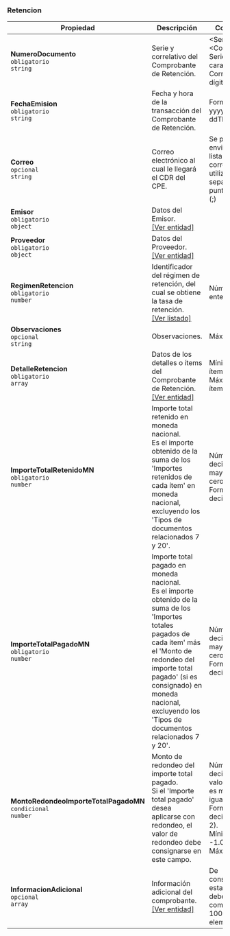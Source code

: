 ### Retencion

| **Propiedad** | **Descripción** | **Condición** |
| --- | --- | --- |
| **NumeroDocumento**  <br>`obligatorio`  <br>`string` | Serie y correlativo del Comprobante de Retención. | \<Serie>-\<Correlativo>.  <br>Serie: 4 caracteres.  <br>Correlativo: 8 dígitos.  <br> |
| **FechaEmision**  <br>`obligatorio`  <br>`string` | Fecha y hora de la transacción del Comprobante de Retención. | Formato: yyyy-MM-ddTHHmmss. |
| **Correo**  <br>`opcional`  <br>`string` | Correo electrónico al cual le llegará el CDR del CPE. | Se puede enviar una lista de correos utilizando el separador punto y coma (\;) |
| **Emisor**  <br>`obligatorio`  <br>`object` | Datos del Emisor.  <br>[[Ver entidad]](../Entidad/Emisor.md) |  |
| **Proveedor**  <br>`obligatorio`  <br>`object` | Datos del Proveedor.  <br>[[Ver entidad]](../Entidad/Emisor.md) |  |
| **RegimenRetencion**  <br>`obligatorio`  <br>`number` | Identificador del régimen de retención, del cual se obtiene la tasa de retención.  <br>[[Ver listado]](../Listado/RegimenRetencion.md) | Número entero. |
| **Observaciones**  <br>`opcional`  <br>`string` | Observaciones. | Máximo:  |
| **DetalleRetencion**  <br>`obligatorio`  <br>`array` | Datos de los detalles o ítems del Comprobante de Retención.  <br>[[Ver entidad]](../EntidadRetencion/RetencionDetalle.md) | Mínimo de ítems: 1.  <br>Máximo de ítems: 100. |
| **ImporteTotalRetenidoMN**  <br>`obligatorio`  <br>`number` | Importe total retenido en moneda nacional.  <br>Es el importe obtenido de la suma de los 'Importes retenidos de cada ítem' en moneda nacional, excluyendo los 'Tipos de documentos relacionados 7 y 20'. | Número decimal mayor que cero.  <br>Formato: decimal(14,2) |
| **ImporteTotalPagadoMN**  <br>`obligatorio`  <br>`number` | Importe total pagado en moneda nacional.  <br>Es el importe obtenido de la suma de los 'Importes totales pagados de cada ítem' más el 'Monto de redondeo del importe total pagado' (si es consignado) en moneda nacional, excluyendo los 'Tipos de documentos relacionados 7 y 20'. | Número decimal mayor que cero.  <br>Formato: decimal(14,2) |
| **MontoRedondeoImporteTotalPagadoMN**  <br>`condicional`  <br>`number` | Monto de redondeo del importe total pagado.  <br>Si el 'Importe total pagado' desea aplicarse con redondeo, el valor de redondeo debe consignarse en este campo. | Número decimal, cuyo valor absoluto es menor o igual que 1.  <br>Formato: decimal(14, 2).  <br>Mínimo: -1.00  <br>Máximo: 1.00 |
| **InformacionAdicional**  <br>`opcional`  <br>`array` |  Información adicional del comprobante.  <br>[[Ver entidad]](../Entidad/InformacionAdicional.md) | De consignarse esta sección, debe tener como máximo 100 elementos. |